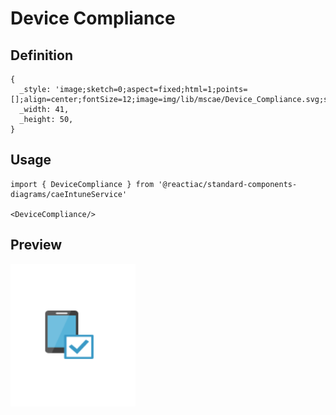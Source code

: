 # Device Compliance

## Definition

```
{
  _style: 'image;sketch=0;aspect=fixed;html=1;points=[];align=center;fontSize=12;image=img/lib/mscae/Device_Compliance.svg;strokeColor=none;',
  _width: 41,
  _height: 50,
}
```

## Usage

```
import { DeviceCompliance } from '@reactiac/standard-components-diagrams/caeIntuneService'

<DeviceCompliance/>
```

## Preview

<img src="./device-compliance.png" width="200"/>
